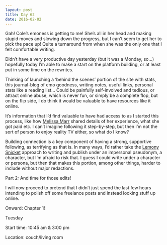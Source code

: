 ```yaml
---
layout: post
title: Day 62
date: 2016-02-02
---
```


Gah! Cole’s emoness is getting to me! She’s all in her head and making stupid moves and slowing down the progress, but I can’t seem to get her to pick the pace up! Quite a turnaround from when she was the only one that I felt comfortable writing. 

Didn’t have a very productive day yesterday (but it was a Monday, so…) hopefully today I’m able to make a start on the platform building, or at least put in some time on the rewrites. 

Thinking of launching a ‘behind the scenes’ portion of the site with stats, this journal-blog of emo goodness, writing notes, useful links, personal stats like a reading list… Could be painfully self-involved and tedious, or attract online abuse, which is never fun, or simply be a complete flop, but on the flip side, I do think it would be valuable to have resources like it online. 

It’s information that I’d find valuable to have had access to as I started this process, like how <a href="http://www.melissamarrbooks.com">Melissa Marr</a> shared details of her experience, what she got paid etc. I can’t imagine following it step-by-step, but then I’m not the sort of person to enjoy reality TV either, so what do I know? 

Building connection is a key component of having a strong, supportive following, as terrifying as that is. In many ways, I’d rather take the <a href="http://www.lemonysnicket.com/">Lemony Snicket</a> approach to writing and publish under an impersonal pseudonym, a character, but I’m afraid to risk that. I guess I could write under a character or persona, but then that makes this portion, among other things, harder to include without major redactions. 

Part 2: And time for those edits! 

I will now proceed to pretend that I didn’t just spend the last few hours intending to polish off some freelance posts and instead looking stuff up online. 

Onward: Chapter 1!


Tuesday

Start time: 10:45 am & 3:00 pm

Location: couch/living room
